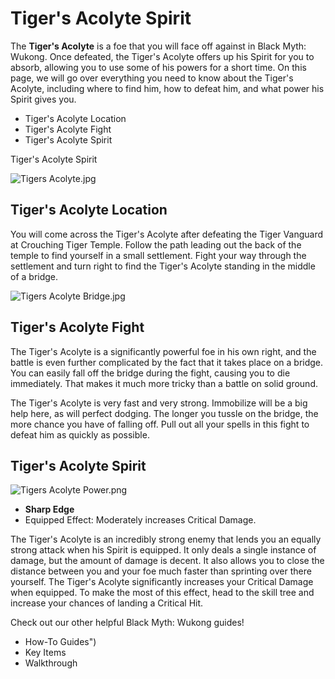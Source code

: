 # Tiger's Acolyte Spirit

The **Tiger's Acolyte** is a foe that you will face off against in Black Myth: Wukong. Once defeated, the Tiger's Acolyte offers up his Spirit for you to absorb, allowing you to use some of his powers for a short time. On this page, we will go over everything you need to know about the Tiger's Acolyte, including where to find him, how to defeat him, and what power his Spirit gives you. 

  * Tiger's Acolyte Location
  * Tiger's Acolyte Fight
  * Tiger's Acolyte Spirit

Tiger's Acolyte Spirit

![Tigers Acolyte.jpg](https://oyster.ignimgs.com/mediawiki/apis.ign.com/black-myth-wukong/c/cc/Tigers_Acolyte.jpg)

## Tiger's Acolyte Location

You will come across the Tiger's Acolyte after defeating the Tiger Vanguard at Crouching Tiger Temple. Follow the path leading out the back of the temple to find yourself in a small settlement. Fight your way through the settlement and turn right to find the Tiger's Acolyte standing in the middle of a bridge. 

![Tigers Acolyte Bridge.jpg](https://oyster.ignimgs.com/mediawiki/apis.ign.com/black-myth-wukong/d/d1/Tigers_Acolyte_Bridge.jpg)

## Tiger's Acolyte Fight

The Tiger's Acolyte is a significantly powerful foe in his own right, and the battle is even further complicated by the fact that it takes place on a bridge. You can easily fall off the bridge during the fight, causing you to die immediately. That makes it much more tricky than a battle on solid ground. 

The Tiger's Acolyte is very fast and very strong. Immobilize will be a big help here, as will perfect dodging. The longer you tussle on the bridge, the more chance you have of falling off. Pull out all your spells in this fight to defeat him as quickly as possible. 

## Tiger's Acolyte Spirit

![Tigers Acolyte Power.png](https://oyster.ignimgs.com/mediawiki/apis.ign.com/black-myth-wukong/8/87/Tigers_Acolyte_Power.png)

  * **Sharp Edge**
  * Equipped Effect: Moderately increases Critical Damage.

The Tiger's Acolyte is an incredibly strong enemy that lends you an equally strong attack when his Spirit is equipped. It only deals a single instance of damage, but the amount of damage is decent. It also allows you to close the distance between you and your foe much faster than sprinting over there yourself. The Tiger's Acolyte significantly increases your Critical Damage when equipped. To make the most of this effect, head to the skill tree and increase your chances of landing a Critical Hit. 

Check out our other helpful Black Myth: Wukong guides! 

  * How-To Guides")
  * Key Items
  * Walkthrough